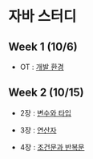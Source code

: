 # 자바 스터디

## Week 1 (10/6)

 - OT : [개발 환경](https://github.com/hotan486/java/blob/main/document/setup.md)

## Week 2 (10/15)

 - 2장 : [변수와 타입](https://github.com/hotan486/java/blob/main/document/chapter02.md)

 - 3장 : [연산자](https://github.com/hotan486/java/blob/main/document/chapter03.md)

 - 4장 : [조건문과 반복문](https://github.com/hotan486/java/blob/main/document/chapter04.md)

